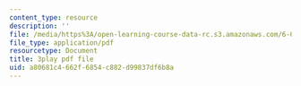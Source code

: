 ```yaml
---
content_type: resource
description: ''
file: /media/https%3A/open-learning-course-data-rc.s3.amazonaws.com/6-00-introduction-to-computer-science-and-programming-fall-2008/a80681c4662f6854c882d99837df6b8a_X6ilT3uUOBo.pdf
file_type: application/pdf
resourcetype: Document
title: 3play pdf file
uid: a80681c4-662f-6854-c882-d99837df6b8a
---
```

